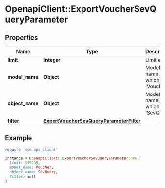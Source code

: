 # OpenapiClient::ExportVoucherSevQueryParameter

## Properties

| Name | Type | Description | Notes |
| ---- | ---- | ----------- | ----- |
| **limit** | **Integer** | Limit export | [optional] |
| **model_name** | **Object** | Model name, which is &#39;Voucher&#39; |  |
| **object_name** | **Object** | Model name, which is &#39;SevQuery&#39; |  |
| **filter** | [**ExportVoucherSevQueryParameterFilter**](ExportVoucherSevQueryParameterFilter.md) |  | [optional] |

## Example

```ruby
require 'openapi_client'

instance = OpenapiClient::ExportVoucherSevQueryParameter.new(
  limit: 999999,
  model_name: Voucher,
  object_name: SevQuery,
  filter: null
)
```


